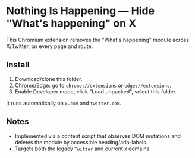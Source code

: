 # Nothing Is Happening — Hide "What's happening" on X

This Chromium extension removes the "What's happening" module across X/Twitter, on every page and route.

## Install
1. Download/clone this folder.
2. Chrome/Edge: go to `chrome://extensions` or `edge://extensions`.
3. Enable Developer mode, click "Load unpacked", select this folder.

It runs automatically on `x.com` and `twitter.com`.

## Notes
- Implemented via a content script that observes DOM mutations and deletes the module by accessible heading/aria-labels.
- Targets both the legacy `Twitter` and current `X` domains.
